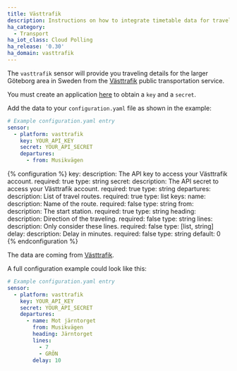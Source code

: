 ```yaml
---
title: Västtrafik
description: Instructions on how to integrate timetable data for traveling in Sweden within Home Assistant.
ha_category:
  - Transport
ha_iot_class: Cloud Polling
ha_release: '0.30'
ha_domain: vasttrafik
---
```


The `vasttrafik` sensor will provide you traveling details for the larger Göteborg area in Sweden from the [Västtrafik](https://vasttrafik.se/) public transportation service.

You must create an application [here](https://developer.vasttrafik.se/portal/#/applications) to obtain a `key` and a `secret`.

Add the data to your `configuration.yaml` file as shown in the example:

```yaml
# Example configuration.yaml entry
sensor:
  - platform: vasttrafik
    key: YOUR_API_KEY
    secret: YOUR_API_SECRET
    departures:
      - from: Musikvägen
```

{% configuration %}
key:
  description: The API key to access your Västtrafik account.
  required: true
  type: string
secret:
  description: The API secret to access your Västtrafik account.
  required: true
  type: string
departures:
  description: List of travel routes.
  required: true
  type: list
  keys:
    name:
      description: Name of the route.
      required: false
      type: string
    from:
      description: The start station.
      required: true
      type: string
    heading:
      description: Direction of the traveling.
      required: false
      type: string
    lines:
      description: Only consider these lines.
      required: false
      type: [list, string]
    delay:
      description: Delay in minutes.
      required: false
      type: string
      default: 0
{% endconfiguration %}

The data are coming from [Västtrafik](https://vasttrafik.se/).

A full configuration example could look like this:

```yaml
# Example configuration.yaml entry
sensor:
  - platform: vasttrafik
    key: YOUR_API_KEY
    secret: YOUR_API_SECRET
    departures:
      - name: Mot järntorget
        from: Musikvägen
        heading: Järntorget
        lines:
          - 7
          - GRÖN
        delay: 10
```
